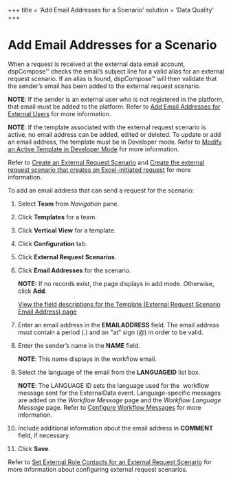 +++
title = 'Add Email Addresses for a Scenario'
solution = 'Data Quality'
+++

# Add Email Addresses for a Scenario

When a request is received at the external data email account,
dspCompose™ checks the email’s subject line for a valid alias for an
external request scenario. If an alias is found, dspCompose™ will then
validate that the sender’s email has been added to the external request
scenario.

<span style="font-weight: bold;">NOTE</span>: If the sender is an
external user who is not registered in the platform, that email must be
added to the platform. Refer to [Add Email Addresses for External
Users](../Config/Add_Email_Addresses_for_External_Users) for more
information.

<span style="font-weight: bold;">NOTE</span>: If the template associated
with the external request scenario is active, no email address can be
added, edited or deleted. To update or add an email address, the
template must be in Developer mode. Refer to [Modify an Active Template
in Developer Mode](Modify_an_Active_Template_in_Developer_Mode) for
more information.

Refer to [Create an External Request
Scenario](Create_an_External_Request_Scenario) and [Create the
external request scenario that creates an Excel-initiated
request](Create_an_External_Request_Scenario_for_an_Excel_Initiated_Requestel)
for more information.

To add an email address that can send a request for the scenario:

1.  Select **Team** from *Navigation
    <span style="font-style: normal;">pane</span>*.

2.  Click **Templates** for a team.

3.  Click **Vertical View** for a template.

4.  Click **Configuration** tab.

5.  Click **External Request Scenarios**.

6.  Click **Email Addresses** for the scenario.
    
    <span style="font-weight: bold;">NOTE:</span> If no records exist,
    the page displays in add mode. Otherwise, click
    <span style="font-weight: bold;">Add</span>.
    
    [View the field descriptions for the Template (External Request
    Scenario Email Address)
    page](../Page_Desc/Template_External_Request_Scenario_Email_Address)

7.  Enter an email address in the **EMAILADDRESS** field. The email
    address must contain a period (.) and an "at" sign (@) in order to
    be valid.

8.  Enter the sender’s name in the **NAME** field.
    
    <span style="font-weight: bold;">NOTE</span>: This name displays in
    the workflow email.

9.  Select the language of the email from the **LANGUAGEID** list box.
    
    <span style="font-weight: bold;">NOTE</span>: The LANGUAGE ID sets
    the language used for the<span> </span> workflow message sent for
    the ExternalData event. Language-specific messages are added on the
    *Workflow Message* page and the *Workflow Language Message* page.
    Refer to [Configure Workflow
    Messages](../Config/Configure_Workflow_Messages) for more
    information.

10. Include additional information about the email address in
    **COMMENT** field, if necessary.

11. Click **Save**.

Refer to [Set External Role Contacts for an External Request
Scenario](Set_External_Role_Contacts) for more information about
configuring external request scenarios.
